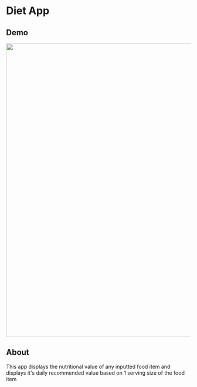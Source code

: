 # Diet App
## Demo

<img src="https://user-images.githubusercontent.com/65001385/152006003-67368b3e-06ad-412f-a13d-6ff0bc56a376.gif" width="800"/>

## About
This app displays the nutritional value of any inputted food item and displays it's daily recommended value based on 1 serving size of the food item

